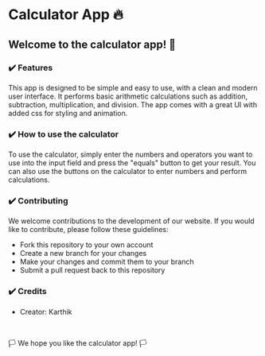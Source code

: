 # Calculator App :fire:

## Welcome to the calculator app! 📱

### ✔️ Features
 This app is designed to be simple and easy to use, with a clean and modern user interface. It performs basic arithmetic calculations such as addition, subtraction, multiplication, and division. The app comes with a great UI with added css for styling and animation.

### ✔️ How to use the calculator
To use the calculator, simply enter the numbers and operators you want to use into the input field and press the "equals" button to get your result. You can also use the buttons on the calculator to enter numbers and perform calculations.

### ✔️ Contributing
 
 We welcome contributions to the development of our website. If you would like to contribute, please follow these guidelines:

   - Fork this repository to your own account
   - Create a new branch for your changes
   - Make your changes and commit them to your branch
   - Submit a pull request back to this repository

### ✔️ Credits

 - Creator: Karthik 
 
<br>


🏳️ We hope you like the calculator app! 🏳️
